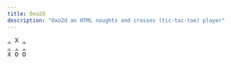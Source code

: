 ```yaml
---
title: Oxo2d 
description: "Oxo2d an HTML noughts and crosses (tic-tac-toe) player"
---
```


<pre class="oxo2d">
<a href="../1t/">.</a> X <a href="../8b/">.</a>
<a href="../8k/">.</a> <a href="../92/">.</a> <a href="../8p/">.</a>
X O O
</pre>
